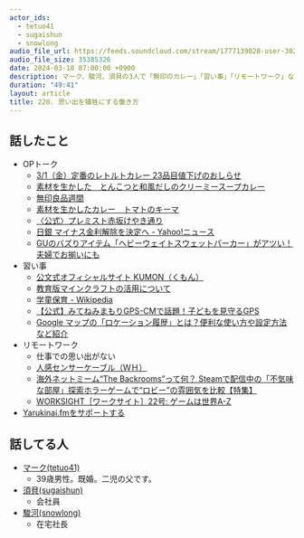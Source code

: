```yaml
---
actor_ids:
  - tetuo41
  - sugaishun
  - snowlong
audio_file_url: https://feeds.soundcloud.com/stream/1777139028-user-302747142-yarukinai-220-2024-03-18.mp3
audio_file_size: 35385326
date: 2024-03-18 07:00:00 +0900
description: マーク、駿河、須貝の3人で「無印のカレー」「習い事」「リモートワーク」などについて話しました。
duration: "49:41"
layout: article
title: 220. 思い出を犠牲にする働き方
---
```


## 話したこと
- OPトーク
  - [3/1（金）定番のレトルトカレー 23品目値下げのおしらせ](https://www.ryohin-keikaku.jp/news/2024_0228_02.html)
  - [素材を生かした　とんこつと和風だしのクリーミースープカレー](https://www.muji.com/jp/ja/store/cmdty/detail/4550583768461)
  - [無印良品週間](https://www.muji.com/jp/ja/special-feature/ryohinweek/)
  - [素材を生かしたカレー　トマトのキーマ](https://www.muji.com/jp/ja/store/cmdty/detail/4550182143546)
  - [〈公式〉プレミスト赤坂けやき通り](https://www.daiwahouse.co.jp/mansion/kyushu/fukuoka/akasakakeyaki/)
  - [日銀 マイナス金利解除を決定へ - Yahoo!ニュース](https://news.yahoo.co.jp/pickup/6494873)
  - [GUのバズりアイテム「ヘビーウェイトスウェットパーカー」がアツい！夫婦でお揃いにも](https://hugmug.jp/blog/158432)
- 習い事
  - [公文式オフィシャルサイト KUMON（くもん）](https://www.kumon.ne.jp/)
  - [教育版マインクラフトの活用について](https://minecraftcup.com/educational-version/)
  - [学童保育 - Wikipedia](https://ja.wikipedia.org/wiki/%E5%AD%A6%E7%AB%A5%E4%BF%9D%E8%82%B2)
  - [【公式】みてねみまもりGPS-CMで話題！子どもを見守るGPS](https://mitene.us/gps)
  - [Google マップの「ロケーション履歴」とは？便利な使い方や設定方法など紹介](https://time-space.kddi.com/mobile/20200908/2969.html)
- リモートワーク
  - 仕事での思い出がない
  - [人感センサーケーブル（ＷＨ）](https://jpbulk.daisonet.com/products/4550480403083)
  - [海外ネットミーム“The Backrooms”って何？ Steamで配信中の「不気味な部屋」探索ホラーゲームで“ロビー”の雰囲気を比較【特集】](https://www.gamespark.jp/article/2022/08/07/121016.html)
  - [WORKSIGHT［ワークサイト］22号: ゲームは世界A-Z](https://www.amazon.co.jp/dp/4761509295)
- [Yarukinai.fmをサポートする](https://note.com/tetuo41/circle)

## 話してる人
- [マーク(tetuo41)](https://twitter.com/tetuo41)
  - 39歳男性。既婚。二児の父です。
- [須貝(sugaishun)](https://twitter.com/sugaishun)
  - 会社員
- [駿河(snowlong)](https://twitter.com/_snowlong)
  - 在宅社長
